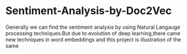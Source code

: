 # Sentiment-Analysis-by-Doc2Vec
Generally we can find the sentiment analysis by using Natural Langauge processing techniques.But due to evolution of deep learning,there came new techniques in word embeddings and this project is illustration of the same 
